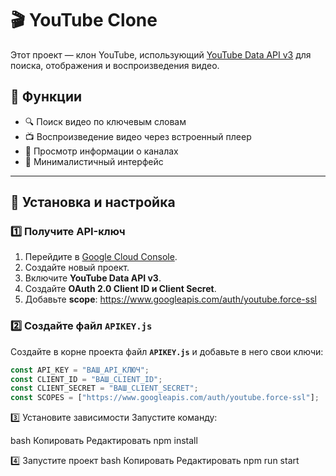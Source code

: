 # 🎬 YouTube Clone  

Этот проект — клон YouTube, использующий [YouTube Data API v3](https://developers.google.com/youtube/v3) для поиска, отображения и воспроизведения видео.  

## 🚀 Функции  

- 🔍 Поиск видео по ключевым словам  
- 📺 Воспроизведение видео через встроенный плеер  
- 📢 Просмотр информации о каналах  
- 🎨 Минималистичный интерфейс  

---

## 📌 Установка и настройка  

### 1️⃣ Получите API-ключ  

1. Перейдите в [Google Cloud Console](https://console.cloud.google.com/).  
2. Создайте новый проект.  
3. Включите **YouTube Data API v3**.  
4. Создайте **OAuth 2.0 Client ID и Client Secret**.  
5. Добавьте **scope**:  https://www.googleapis.com/auth/youtube.force-ssl

### 2️⃣ Создайте файл `APIKEY.js`  

Создайте в корне проекта файл **`APIKEY.js`** и добавьте в него свои ключи:  

```js
const API_KEY = "ВАШ_API_КЛЮЧ";
const CLIENT_ID = "ВАШ_CLIENT_ID";
const CLIENT_SECRET = "ВАШ_CLIENT_SECRET";
const SCOPES = ["https://www.googleapis.com/auth/youtube.force-ssl"];

```
3️⃣ Установите зависимости
Запустите команду:

bash
Копировать
Редактировать
npm install

4️⃣ Запустите проект
bash
Копировать
Редактировать
npm run start
